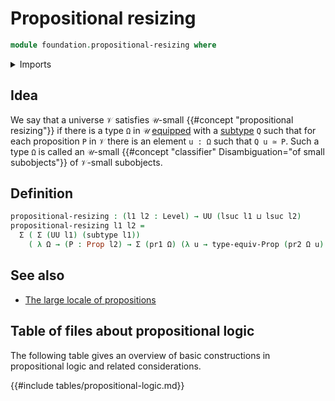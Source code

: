 # Propositional resizing

```agda
module foundation.propositional-resizing where
```

<details><summary>Imports</summary>

```agda
open import foundation.dependent-pair-types
open import foundation.universe-levels

open import foundation-core.propositions
open import foundation-core.subtypes
```

</details>

## Idea

We say that a universe `𝒱` satisfies `𝒰`-small
{{#concept "propositional resizing"}} if there is a type `Ω` in `𝒰`
[equipped](foundation.structure.md) with a
[subtype](foundation-core.subtypes.md) `Q` such that for each proposition `P` in
`𝒱` there is an element `u : Ω` such that `Q u ≃ P`. Such a type `Ω` is called
an `𝒰`-small {{#concept "classifier" Disambiguation="of small subobjects"}} of
`𝒱`-small subobjects.

## Definition

```agda
propositional-resizing : (l1 l2 : Level) → UU (lsuc l1 ⊔ lsuc l2)
propositional-resizing l1 l2 =
  Σ ( Σ (UU l1) (subtype l1))
    ( λ Ω → (P : Prop l2) → Σ (pr1 Ω) (λ u → type-equiv-Prop (pr2 Ω u) P))
```

## See also

- [The large locale of propositions](foundation.large-locale-of-propositions.md)

## Table of files about propositional logic

The following table gives an overview of basic constructions in propositional
logic and related considerations.

{{#include tables/propositional-logic.md}}
